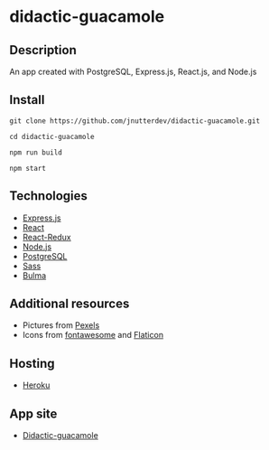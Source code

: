 # didactic-guacamole

## Description

An app created with PostgreSQL, Express.js, React.js, and Node.js

## Install

`git clone https://github.com/jnutterdev/didactic-guacamole.git`

`cd didactic-guacamole`

`npm run build`

`npm start`



## Technologies

- [Express.js](http://expressjs.com/)
- [React](https://reactjs.org/)
- [React-Redux](https://react-redux.js.org/)
- [Node.js](https://nodejs.org/)
- [PostgreSQL](https://www.postgresql.org/)
- [Sass](https://sass-lang.com/)
- [Bulma](https://bulma.io/)

## Additional resources
- Pictures from [Pexels](https://www.pexels.com/)
- Icons from [fontawesome](https://fontawesome.com/) and [Flaticon](https://www.flaticon.com/)

## Hosting

- [Heroku](https://heroku.com)

## App site

- [Didactic-guacamole](https://powerful-brushlands-03027.herokuapp.com/)
